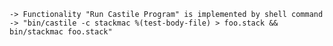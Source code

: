     -> Functionality "Run Castile Program" is implemented by shell command
    -> "bin/castile -c stackmac %(test-body-file) > foo.stack && bin/stackmac foo.stack"

